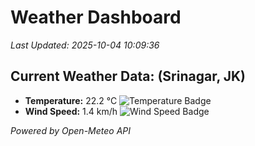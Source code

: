 
# Weather Dashboard

_Last Updated: 2025-10-04 10:09:36_

## Current Weather Data: (Srinagar, JK)
- **Temperature:** 22.2 °C ![Temperature Badge](https://img.shields.io/badge/Temperature-Medium%20Temp-green)
- **Wind Speed:** 1.4 km/h ![Wind Speed Badge](https://img.shields.io/badge/Wind%20Speed-Light%20Wind-blue)

*Powered by Open-Meteo API*
